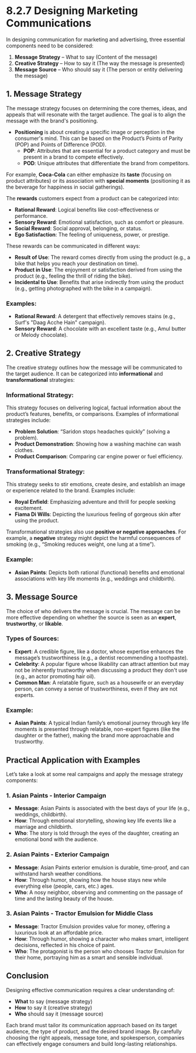 # 8.2.7 Designing Marketing Communications

In designing communication for marketing and advertising, three essential components need to be considered:

1. **Message Strategy** – What to say (Content of the message)
2. **Creative Strategy** – How to say it (The way the message is presented)
3. **Message Source** – Who should say it (The person or entity delivering the message)

## 1. Message Strategy

The message strategy focuses on determining the core themes, ideas, and appeals that will resonate with the target audience. The goal is to align the message with the brand's positioning. 

- **Positioning** is about creating a specific image or perception in the consumer's mind. This can be based on the Product’s Points of Parity (POP) and Points of Difference (POD).
  - **POP**: Attributes that are essential for a product category and must be present in a brand to compete effectively.
  - **POD**: Unique attributes that differentiate the brand from competitors.
  
For example, **Coca-Cola** can either emphasize its **taste** (focusing on product attributes) or its association with **special moments** (positioning it as the beverage for happiness in social gatherings). 

The **rewards** customers expect from a product can be categorized into:
- **Rational Reward**: Logical benefits like cost-effectiveness or performance.
- **Sensory Reward**: Emotional satisfaction, such as comfort or pleasure.
- **Social Reward**: Social approval, belonging, or status.
- **Ego Satisfaction**: The feeling of uniqueness, power, or prestige.

These rewards can be communicated in different ways:
- **Result of Use**: The reward comes directly from using the product (e.g., a bike that helps you reach your destination on time).
- **Product in Use**: The enjoyment or satisfaction derived from using the product (e.g., feeling the thrill of riding the bike).
- **Incidental to Use**: Benefits that arise indirectly from using the product (e.g., getting photographed with the bike in a campaign).

### Examples:
- **Rational Reward**: A detergent that effectively removes stains (e.g., Surf's "Daag Acche Hain" campaign).
- **Sensory Reward**: A chocolate with an excellent taste (e.g., Amul butter or Melody chocolate).
  
## 2. Creative Strategy

The creative strategy outlines how the message will be communicated to the target audience. It can be categorized into **informational** and **transformational** strategies:

### Informational Strategy:
This strategy focuses on delivering logical, factual information about the product’s features, benefits, or comparisons. Examples of informational strategies include:
- **Problem Solution**: “Saridon stops headaches quickly” (solving a problem).
- **Product Demonstration**: Showing how a washing machine can wash clothes.
- **Product Comparison**: Comparing car engine power or fuel efficiency.

### Transformational Strategy:
This strategy seeks to stir emotions, create desire, and establish an image or experience related to the brand. Examples include:
- **Royal Enfield**: Emphasizing adventure and thrill for people seeking excitement.
- **Fiama Di Wills**: Depicting the luxurious feeling of gorgeous skin after using the product.

Transformational strategies also use **positive or negative approaches**. For example, a **negative** strategy might depict the harmful consequences of smoking (e.g., “Smoking reduces weight, one lung at a time”).

### Example:
- **Asian Paints**: Depicts both rational (functional) benefits and emotional associations with key life moments (e.g., weddings and childbirth).

## 3. Message Source

The choice of who delivers the message is crucial. The message can be more effective depending on whether the source is seen as an **expert**, **trustworthy**, or **likable**.

### Types of Sources:
- **Expert**: A credible figure, like a doctor, whose expertise enhances the message’s trustworthiness (e.g., a dentist recommending a toothpaste).
- **Celebrity**: A popular figure whose likability can attract attention but may not be inherently trustworthy when discussing a product they don't use (e.g., an actor promoting hair oil).
- **Common Man**: A relatable figure, such as a housewife or an everyday person, can convey a sense of trustworthiness, even if they are not experts.

### Example:
- **Asian Paints**: A typical Indian family’s emotional journey through key life moments is presented through relatable, non-expert figures (like the daughter or the father), making the brand more approachable and trustworthy.

## Practical Application with Examples

Let’s take a look at some real campaigns and apply the message strategy components:

### 1. **Asian Paints - Interior Campaign**
- **Message**: Asian Paints is associated with the best days of your life (e.g., weddings, childbirth).
- **How**: Through emotional storytelling, showing key life events like a marriage and childbirth.
- **Who**: The story is told through the eyes of the daughter, creating an emotional bond with the audience.

### 2. **Asian Paints - Exterior Campaign**
- **Message**: Asian Paints exterior emulsion is durable, time-proof, and can withstand harsh weather conditions.
- **How**: Through humor, showing how the house stays new while everything else (people, cars, etc.) ages.
- **Who**: A nosy neighbor, observing and commenting on the passage of time and the lasting beauty of the house.

### 3. **Asian Paints - Tractor Emulsion for Middle Class**
- **Message**: Tractor Emulsion provides value for money, offering a luxurious look at an affordable price.
- **How**: Through humor, showing a character who makes smart, intelligent decisions, reflected in his choice of paint.
- **Who**: The protagonist is the person who chooses Tractor Emulsion for their home, portraying him as a smart and sensible individual.

## Conclusion

Designing effective communication requires a clear understanding of:
- **What** to say (message strategy)
- **How** to say it (creative strategy)
- **Who** should say it (message source)

Each brand must tailor its communication approach based on its target audience, the type of product, and the desired brand image. By carefully choosing the right appeals, message tone, and spokesperson, companies can effectively engage consumers and build long-lasting relationships.
